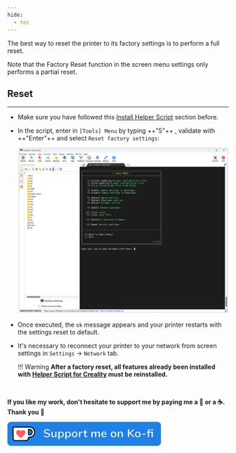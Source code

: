 ```yaml
---
hide:
  - toc
---
```

The best way to reset the printer to its factory settings is to perform a full reset.

Note that the Factory Reset function in the screen menu settings only performs a partial reset.


## Reset
<hr>

- Make sure you have followed this <a href="../../helper-script/helper-script-installation">Install Helper Script</a> section before.

- In the script, enter in `[Tools] Menu` by typing ++"5"++ , validate with ++"Enter"++ and select `Reset factory settings`:

    <img width="900" src="../../assets/img/Creality-Helper-Script/Tools_Menu.png">

- Once executed, the `ok` message appears and your printer restarts with the settings reset to default.

- It's necessary to reconnect your printer to your network from screen settings in `Settings` → `Network` tab.

    !!! Warning
        **After a factory reset, all features already been installed with <a href="../../helper-script/helper-script-installation">Helper Script for Creality</a>  must be reinstalled.**

<br />

**If you like my work, don't hesitate to support me by paying me a 🍺 or a ☕. Thank you 🙂**

<a href="https://ko-fi.com/guilouz" target="_blank"><img width="350" src="../../assets/img/home/Ko-fi.png"></a>

